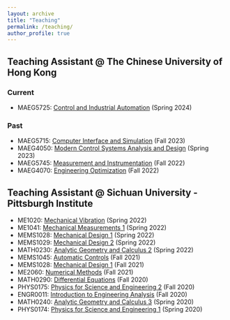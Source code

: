 ```yaml
---
layout: archive
title: "Teaching"
permalink: /teaching/
author_profile: true
---
```


## Teaching Assistant @ The Chinese University of Hong Kong

<!-- ## Current -->

### Current
- MAEG5725: [Control and Industrial Automation](http://Liuchao-JIN.github.io/files/teaching/2024S_MAEG5725.pdf) (Spring 2024)

### Past
- MAEG5715: [Computer Interface and Simulation](http://Liuchao-JIN.github.io/files/teaching/2023F_MAEG5715.pdf) (Fall 2023)
- MAEG4050: [Modern Control Systems Analysis and Design](http://Liuchao-JIN.github.io/files/teaching/2023S_MAEG4050.pdf) (Spring 2023)
- MAEG5745: [Measurement and Instrumentation](http://Liuchao-JIN.github.io/files/teaching/2022F_MAEG5745.pdf) (Fall 2022)
- MAEG4070: [Engineering Optimization](http://Liuchao-JIN.github.io/files/teaching/2022F_MAEG4070.pdf) (Fall 2022)

<!-- ## Past -->

<!-- <br/> -->

## Teaching Assistant @ Sichuan University - Pittsburgh Institute
- ME1020: [Mechanical Vibration](http://Liuchao-JIN.github.io/files/teaching/2022S_ME1020.pdf) (Spring 2022)
- ME1041: [Mechanical Measurements 1](http://Liuchao-JIN.github.io/files/teaching/2022S_ME1041.pdf) (Spring 2022)
- MEMS1028: [Mechanical Design 1](http://Liuchao-JIN.github.io/files/teaching/2022S_MEMS1028.pdf) (Spring 2022)
- MEMS1029: [Mechanical Design 2](http://Liuchao-JIN.github.io/files/teaching/2022S_MEMS1029.pdf) (Spring 2022)
- MATH0230: [Analytic Geometry and Calculus 2](http://Liuchao-JIN.github.io/files/teaching/2022S_MATH0230.pdf) (Spring 2022)
- MEMS1045: [Automatic Controls](http://Liuchao-JIN.github.io/files/teaching/2021F_MEMS1045.pdf) (Fall 2021)
- MEMS1028: [Mechanical Design 1](http://Liuchao-JIN.github.io/files/teaching/2021F_MEMS1028.pdf) (Fall 2021)
- ME2060: [Numerical Methods](http://Liuchao-JIN.github.io/files/teaching/2021F_ME2060.pdf) (Fall 2021)
- MATH0290: [Differential Equations](http://Liuchao-JIN.github.io/files/teaching/2020F_MATH0290.pdf) (Fall 2020)
- PHYS0175: [Physics for Science and Engineering 2](http://Liuchao-JIN.github.io/files/teaching/2020F_PHYS0175.pdf) (Fall 2020)
- ENGR0011: [Introduction to Engineering Analysis](http://Liuchao-JIN.github.io/files/teaching/2020F_ENGR0011.pdf) (Fall 2020)
- MATH0240: [Analytic Geometry and Calculus 3](http://Liuchao-JIN.github.io/files/teaching/2020S_MATH0240.pdf) (Spring 2020)
- PHYS0174: [Physics for Science and Engineering 1](http://Liuchao-JIN.github.io/files/teaching/2020S_PHYS0174.pdf) (Spring 2020)
